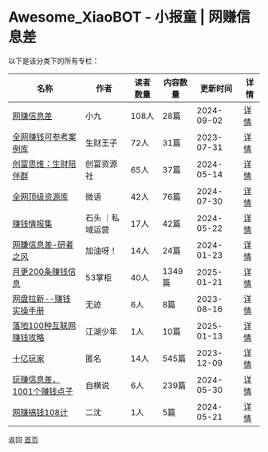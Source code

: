 # Awesome_XiaoBOT - 小报童 | 网赚信息差

以下是该分类下的所有专栏：

| 名称 | 作者 | 读者数量 | 内容数量 | 更新时间 | 详情 |
|------|------|----------|----------|----------|------|
| [网赚信息差](https://xiaobot.net/p/xiaojiuyanxishe?refer=0b133df9-27dc-423b-8101-639049001c13) | 小九 | 108人 | 28篇 |  2024-09-02 | [详情](data/xiaojiuyanxishe.md) |
| [全网赚钱可参考案例库](https://xiaobot.net/p/168168?refer=0b133df9-27dc-423b-8101-639049001c13) | 生财王子 | 72人 | 31篇 |  2023-07-31 | [详情](data/168168.md) |
| [创富思维：生财陪伴群](https://xiaobot.net/p/cf188?refer=0b133df9-27dc-423b-8101-639049001c13) | 创富资源社 | 65人 | 37篇 |  2024-05-14 | [详情](data/cf188.md) |
| [全网顶级资源库](https://xiaobot.net/p/zi-yuan-ku?refer=0b133df9-27dc-423b-8101-639049001c13) | 微语 | 42人 | 76篇 |  2024-07-30 | [详情](data/zi-yuan-ku.md) |
| [赚钱情报集](https://xiaobot.net/p/15272810209?refer=0b133df9-27dc-423b-8101-639049001c13) | 石头 ｜私域运营 | 17人 | 42篇 |  2024-05-22 | [详情](data/15272810209.md) |
| [网賺信息差-研者之风](https://xiaobot.net/p/yzzf?refer=0b133df9-27dc-423b-8101-639049001c13) | 加油呀！ | 14人 | 24篇 |  2024-01-23 | [详情](data/yzzf.md) |
| [月更200条赚钱信息](https://xiaobot.net/p/53zhangguishu?refer=0b133df9-27dc-423b-8101-639049001c13) | 53掌柜 | 40人 | 1349篇 |  2025-01-21 | [详情](data/53zhangguishu.md) |
| [网盘拉新--赚钱实操手册](https://xiaobot.net/p/ZHALK?refer=0b133df9-27dc-423b-8101-639049001c13) | 无迹 | 6人 | 8篇 |  2023-08-16 | [详情](data/ZHALK.md) |
| [落地100种互联网赚钱攻略](https://xiaobot.net/p/tangzhuan?refer=0b133df9-27dc-423b-8101-639049001c13) | 江湖少年 | 1人 | 10篇 |  2025-01-13 | [详情](data/tangzhuan.md) |
| [十亿玩家](https://xiaobot.net/p/wang11?refer=0b133df9-27dc-423b-8101-639049001c13) | 匿名 | 14人 | 545篇 |  2023-12-09 | [详情](data/wang11.md) |
| [玩赚信息差，1001个赚钱点子](https://xiaobot.net/p/dilideputao1?refer=0b133df9-27dc-423b-8101-639049001c13) | 自横说 | 6人 | 239篇 |  2024-05-30 | [详情](data/dilideputao1.md) |
| [网赚搞钱108计](https://xiaobot.net/p/wz?refer=0b133df9-27dc-423b-8101-639049001c13) | 二沈 | 1人 | 5篇 |  2024-05-21 | [详情](data/wz.md) |


返回 [首页](../README.md)
